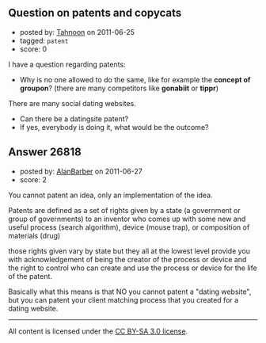 ## Question on patents and copycats

- posted by: [Tahnoon](https://stackexchange.com/users/-1/11513-tahnoon) on 2011-06-25
- tagged: `patent`
- score: 0

I have a question regarding patents:

- Why is no one allowed to do the same, like for example the **concept of groupon**? (there are many competitors like **gonabiit** or **tippr**)  

There are many social dating websites.  

- Can there be a datingsite patent?
- If yes, everybody is doing it, what would be the outcome?


## Answer 26818

- posted by: [AlanBarber](https://stackexchange.com/users/-1/8933-alanbarber) on 2011-06-27
- score: 2

You cannot patent an idea, only an implementation of the idea.

Patents are defined as a set of rights given by a state (a government or group of governments) to an inventor who comes up with some new and useful process (search algorithm), device (mouse trap), or composition of materials (drug)

those rights given vary by state but they all at the lowest level provide you with acknowledgement of being the creator of the process or device and the right to control who can create and use the process or device for the life of the patent.

Basically what this means is that NO you cannot patent a "dating website", but you can patent your client matching process that you created for a dating website.



---

All content is licensed under the [CC BY-SA 3.0 license](https://creativecommons.org/licenses/by-sa/3.0/).

